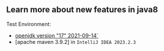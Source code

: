 Learn more about new features in java8  
----------------------------------------------------
Test Environment:
- [openjdk version "17" 2021-09-14`](https://download.java.net/openjdk/jdk17/ri/openjdk-17+35_windows-x64_bin.zip)
- [apache maven 3.9.2] in `IntelliJ IDEA 2023.2.3`